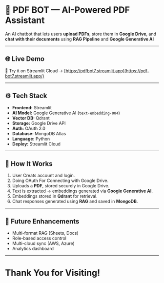 # 📄 PDF BOT — AI-Powered PDF Assistant  

An AI chatbot that lets users **upload PDFs**, store them in **Google Drive**, and **chat with their documents** using **RAG Pipeline** and **Google Generative AI**   

---

## 🌐 Live Demo  
🚀 Try it on Streamlit Cloud → [https://pdfbot7.streamlit.app](https://pdf-bot7.streamlit.app/)  

---

## ⚙️ Tech Stack  

- **Frontend:** Streamlit  
- **AI Model:** Google Generative AI (`text-embedding-004`)  
- **Vector DB:** Qdrant  
- **Storage:** Google Drive API  
- **Auth:** OAuth 2.0  
- **Database:** MongoDB Atlas  
- **Language:** Python  
- **Deploy:** Streamlit Cloud  

---

## 🧠 How It Works  

1. User Creats account and login.
2. Doing OAuth For Connecting with Google Drive.  
3. Uploads a **PDF**, stored securely in Google Drive.  
4. Text is extracted → embeddings generated via **Google Generative AI**.  
5. Embeddings stored in **Qdrant** for retrieval.  
6. Chat responses generated using **RAG** and saved in **MongoDB**.  


---

## 🌱 Future Enhancements  

- Multi-format RAG (Sheets, Docs)  
- Role-based access control  
- Multi-cloud sync (AWS, Azure)  
- Analytics dashboard  

---

#  **Thank You for Visiting!**

